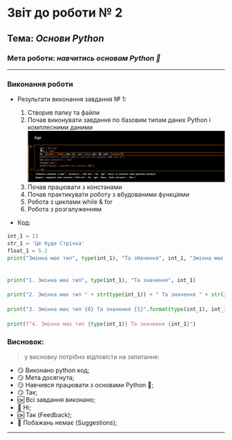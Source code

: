 # Звіт до роботи № 2
## Тема: _Основи Python_
### Мета роботи: _навчитись основам Python :snake:_
---
### Виконання роботи
- Результати виконання завдання № 1:
    1. Створив папку та файли
    2. Почав виконувати завдання по базовим типам даних Python і комплесними даними 
    ![alt text](https://github.com/OlegKolobych/oop/raw/main/lab2/img/1.png "Результат № 1")
    3. Почав працювати з констанами
    4. Почав практикувати роботу з вбудованими функціями
    5. Робота з циклами while & for
    6. Робота з розгалуженням

- Код:
```python
int_1 = 13
str_1 = 'Це буде Стрічка'
float_1 = 5.2
print("Змінна має тип", type(int_1), "Та зНачення", int_1, "Змінна має тип", type(float_1), "Та зНачення", float_1, "Змінна має тип", type(str_1), "Та зНачення", str_1)


print("1. Змінна має тип", type(int_1), "Та значення", int_1)

print("2. Змінна має тип " + str(type(int_1)) + " Та значення " + str(int_1))

print("3. Змінна має тип {0} Та значення {1}".format(type(int_1), int_1))

print(f"4. Змінна має тип {type(int_1)} Та значення {int_1}")
```
### Висновок: 
> у висновку потрібно відповісти на запитання:
- :smirk: Виконано python код;
- :smirk: Мета досягнута;
- :smirk: Навчився працювати з основами Python :snake:;
- :smirk: Так;
- :ok: Всі завдання виконано;
- :no_entry_sign: Ні;
- :ok: Так (Feedback);
- :no_entry_sign: Побажань немає (Suggestions);
---